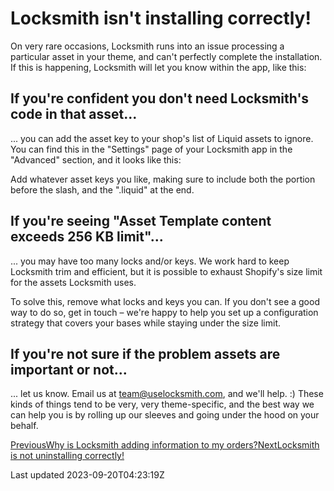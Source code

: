 # Locksmith isn't installing correctly!

On very rare occasions, Locksmith runs into an issue processing a particular asset in your theme, and can't perfectly complete the installation. If this is happening, Locksmith will let you know within the app, like this:

## If you're confident you don't need Locksmith's code in that asset...

... you can add the asset key to your shop's list of Liquid assets to ignore. You can find this in the "Settings" page of your Locksmith app in the "Advanced" section, and it looks like this:

Add whatever asset keys you like, making sure to include both the portion before the slash, and the ".liquid" at the end.

## If you're seeing "Asset Template content exceeds 256 KB limit"...

... you may have too many locks and/or keys. We work hard to keep Locksmith trim and efficient, but it is possible to exhaust Shopify's size limit for the assets Locksmith uses.

To solve this, remove what locks and keys you can. If you don't see a good way to do so, get in touch – we're happy to help you set up a configuration strategy that covers your bases while staying under the size limit.

## If you're not sure if the problem assets are important or not...

... let us know. Email us at team@uselocksmith.com, and we'll help. :) These kinds of things tend to be very, very theme-specific, and the best way we can help you is by rolling up our sleeves and going under the hood on your behalf.

[PreviousWhy is Locksmith adding information to my orders?](/faqs/more/why-is-locksmith-adding-information-to-my-orders)[NextLocksmith is not uninstalling correctly!](/faqs/more/locksmith-is-not-uninstalling-correctly)

Last updated 2023-09-20T04:23:19Z